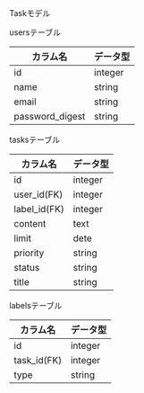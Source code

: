 Taskモデル


usersテーブル

| カラム名 | データ型 |
| --- | --- |
| id | integer |
| name | string |
| email | string |
| password_digest | string |

tasksテーブル

| カラム名 | データ型 |
| --- | --- |
| id | integer |
| user_id(FK) | integer |
| label_id(FK) | integer |
| content | text |
| limit | dete |
| priority | string |
| status | string |
| title | string |

labelsテーブル

| カラム名 | データ型 |
| --- | --- |
| id | integer |
| task_id(FK) | integer |
| type | string |

